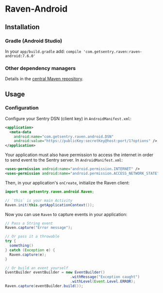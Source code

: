 # Raven-Android

## Installation

### Gradle (Android Studio)

In your `app/build.gradle` add: `compile 'com.getsentry.raven:raven-android:7.6.0'`

### Other dependency managers
Details in the [central Maven repository](https://search.maven.org/#artifactdetails%7Ccom.getsentry.raven%7Craven-android%7C7.6.0%7Cjar).

## Usage

### Configuration

Configure your Sentry DSN (client key) in `AndroidManifest.xml`:

```xml
<application>
  <meta-data
    android:name="com.getsentry.raven.android.DSN"
    android:value="https://publicKey:secretKey@host:port/1?options" />
</application>
```

Your application must also have permission to access the internet in order to send
event to the Sentry server. In `AndroidManifest.xml`:

```xml
<uses-permission android:name="android.permission.INTERNET" />
<uses-permission android:name="android.permission.ACCESS_NETWORK_STATE" />
```

Then, in your application's `onCreate`, initialize the Raven client:

```java
import com.getsentry.raven.android.Raven;

// `this` is your main Activity
Raven.init(this.getApplicationContext());
```

Now you can use `Raven` to capture events in your application:

```java
// Pass a String event 
Raven.capture("Error message");

// Or pass it a throwable
try {
  something()
} catch (Exception e) {
  Raven.capture(e);
}

// Or build an event yourself
EventBuilder eventBuilder = new EventBuilder()
                              .withMessage("Exception caught")
                              .withLevel(Event.Level.ERROR);
Raven.capture(eventBuilder.build());
```
